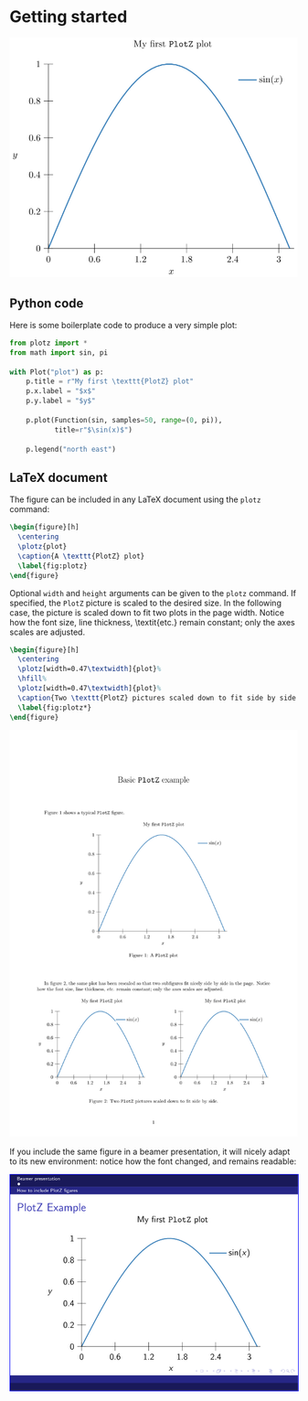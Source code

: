 # Getting started

<img src="plot.svg?raw=true&sanitize=true"/>

## Python code

Here is some boilerplate code to produce a very simple plot:

<!---plotz include("plot.py") -->
```python
from plotz import *
from math import sin, pi

with Plot("plot") as p:
    p.title = r"My first \texttt{PlotZ} plot"
    p.x.label = "$x$"
    p.y.label = "$y$"

    p.plot(Function(sin, samples=50, range=(0, pi)),
           title=r"$\sin(x)$")

    p.legend("north east")
```
<!---plotz end -->


## LaTeX document

The figure can be included in any LaTeX document using the `plotz` command:

<!---plotz include("document.tex", "%plotz") -->
```latex
\begin{figure}[h]
  \centering
  \plotz{plot}
  \caption{A \texttt{PlotZ} plot}
  \label{fig:plotz}
\end{figure}
```
<!---plotz end -->

Optional `width` and `height` arguments can be given to the `plotz` command. If
specified, the `PlotZ` picture is scaled to the desired size. In the following
case, the picture is scaled down to fit two plots in the page width. Notice how
the font size, line thickness, \textit{etc.} remain constant; only the axes
scales are adjusted.

<!---plotz include("document.tex", "%plotz*") -->
```latex
\begin{figure}[h]
  \centering
  \plotz[width=0.47\textwidth]{plot}%
  \hfill%
  \plotz[width=0.47\textwidth]{plot}%
  \caption{Two \texttt{PlotZ} pictures scaled down to fit side by side.}
  \label{fig:plotz*}
\end{figure}
```
<!---plotz end -->

<img src="document.svg?raw=true&sanitize=true"/>


If you include the same figure in a beamer presentation, it will nicely adapt to
its new environment: notice how the font changed, and remains readable:

<img src="presentation.svg?raw=true&sanitize=true" style="border: 1px solid blue"/>
